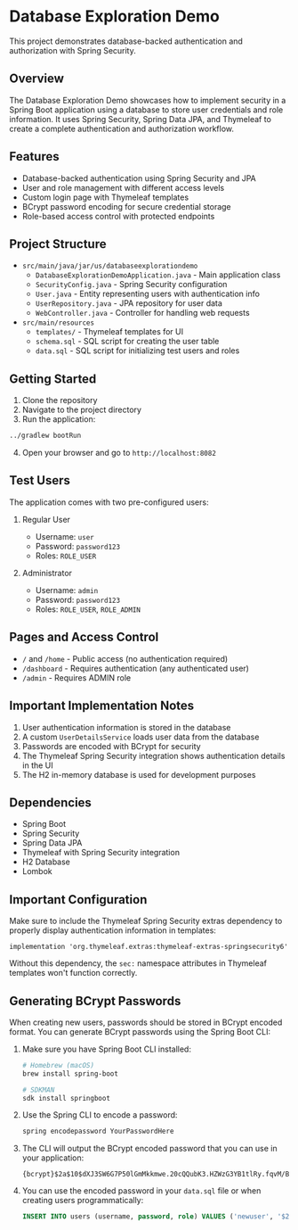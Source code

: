 # Database Exploration Demo

This project demonstrates database-backed authentication and authorization with Spring Security.

## Overview

The Database Exploration Demo showcases how to implement security in a Spring Boot application using a database to store
user credentials and role information. It uses Spring Security, Spring Data JPA, and Thymeleaf to create a complete
authentication and authorization workflow.

## Features

- Database-backed authentication using Spring Security and JPA
- User and role management with different access levels
- Custom login page with Thymeleaf templates
- BCrypt password encoding for secure credential storage
- Role-based access control with protected endpoints

## Project Structure

- `src/main/java/jar/us/databaseexplorationdemo`
    - `DatabaseExplorationDemoApplication.java` - Main application class
    - `SecurityConfig.java` - Spring Security configuration
    - `User.java` - Entity representing users with authentication info
    - `UserRepository.java` - JPA repository for user data
    - `WebController.java` - Controller for handling web requests
- `src/main/resources`
    - `templates/` - Thymeleaf templates for UI
    - `schema.sql` - SQL script for creating the user table
    - `data.sql` - SQL script for initializing test users and roles

## Getting Started

1. Clone the repository
2. Navigate to the project directory
3. Run the application:

```bash
../gradlew bootRun
```

4. Open your browser and go to `http://localhost:8082`

## Test Users

The application comes with two pre-configured users:

1. Regular User
    - Username: `user`
    - Password: `password123`
    - Roles: `ROLE_USER`

2. Administrator
    - Username: `admin`
    - Password: `password123`
    - Roles: `ROLE_USER`, `ROLE_ADMIN`

## Pages and Access Control

- `/` and `/home` - Public access (no authentication required)
- `/dashboard` - Requires authentication (any authenticated user)
- `/admin` - Requires ADMIN role

## Important Implementation Notes

1. User authentication information is stored in the database
2. A custom `UserDetailsService` loads user data from the database
3. Passwords are encoded with BCrypt for security
4. The Thymeleaf Spring Security integration shows authentication details in the UI
5. The H2 in-memory database is used for development purposes

## Dependencies

- Spring Boot
- Spring Security
- Spring Data JPA
- Thymeleaf with Spring Security integration
- H2 Database
- Lombok

## Important Configuration

Make sure to include the Thymeleaf Spring Security extras dependency to properly display authentication information in
templates:

```textmate
implementation 'org.thymeleaf.extras:thymeleaf-extras-springsecurity6'
```

Without this dependency, the `sec:` namespace attributes in Thymeleaf templates won't function correctly.


## Generating BCrypt Passwords

When creating new users, passwords should be stored in BCrypt encoded format. You can generate BCrypt passwords using the Spring Boot CLI:

1. Make sure you have Spring Boot CLI installed:
   ```bash
   # Homebrew (macOS)
   brew install spring-boot

   # SDKMAN
   sdk install springboot
   ```

2. Use the Spring CLI to encode a password:
   ```bash
   spring encodepassword YourPasswordHere
   ```

3. The CLI will output the BCrypt encoded password that you can use in your application:
   ```
   {bcrypt}$2a$10$dXJ3SW6G7P50lGmMkkmwe.20cQQubK3.HZWzG3YB1tlRy.fqvM/BG
   ```

4. You can use the encoded password in your `data.sql` file or when creating users programmatically:
   ```sql
   INSERT INTO users (username, password, role) VALUES ('newuser', '$2a$10$dXJ3SW6G7P50lGmMkkmwe.20cQQubK3.HZWzG3YB1tlRy.fqvM/BG', 'ROLE_USER');
   ```